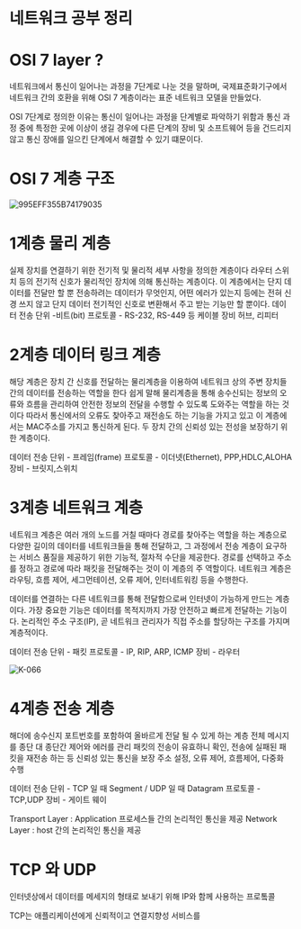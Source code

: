 # 네트워크 공부 정리

# OSI 7 layer ?
네트워크에서 통신이 일어나는 과정을 7단계로 나눈 것을 말하며, 국제표준화기구에서 네트워크 간의
호환을 위해 OSI 7 계층이라는 표준 네트워크 모델을 만들었다.

OSI 7단계로 정의한 이유는 통신이 일어나는 과정을 단계별로 파악하기 위함과 통신 과정 중에
특정한 곳에 이상이 생길 경우에 다른 단계의 장비 및 소프트웨어 등을 건드리지 않고 통신 장애를 일으킨 
단계에서 해결할 수 있기 떄문이다.


# OSI 7 계층 구조
![995EFF355B74179035](https://user-images.githubusercontent.com/108653023/180694057-78fad683-8c4d-428d-8ee2-198f24f50d00.jpg)

# 1계층 물리 계층
실제 장치를 연결하기 위한 전기적 및 물리적 세부 사항을 정의한 계층이다
라우터 스위치 등의 전기적 신호가 물리적인 장치에 의해 통신하는 계층이다.
이 계층에서는 단지 데이터를 전달만 할 뿐 전송하려는 데이터가 무엇인지, 어떤 에러가 있는지 등에는
전혀 신경 쓰지 않고 단지 데이터 전기적인 신호로 변환해서 주고 받는 기능만 할 뿐이다.
데이터 전송 단위 -비트(bit)
프로토콜 - RS-232, RS-449 등 케이블
장비 허브, 리피터

# 2계층 데이터 링크 계층
해당 계층은 장치 간 신호를 전달하는 물리계층을 이용하여 네트워크 상의 주변 장치들 간의
데이터를 전송하는 역할을 한다
쉽게 말해 물리계층을 통해 송수신되는 정보의 오류와 흐름을 관리하여 안전한 정보의 전달을 수행할
수 있도록 도와주는 역할을 하는 것이다
따라서 통신에서의 오류도 찾아주고 재전송도 하는 기능을 가지고 있고 이 계층에서는 MAC주소를 가지고
통신하게 된다.
두 장치 간의 신뢰성 있는 전성을 보장하기 위한 계층이다.

데이터 전송 단위 - 프레임(frame)
프로토콜 - 이더넷(Ethernet), PPP,HDLC,ALOHA
장비 - 브릿지,스위치

# 3계층 네트워크 계층
네트워크 계층은 여러 개의 노드를 거칠 때마다 경로를 찾아주는 역할을 하는 계층으로 다양한 길이의
데이터를 네트워크들을 통해 전달하고, 그 과정에서 전송 계층이 요구하는 서비스 품질을 제공하기
위한 기능적, 절차적 수단을 제공한다.
경로를 선택하고 주소를 정하고 경로에 따라 패킷을 전달해주는 것이 이 계층의 주 역할이다.
네트워크 계층은 라우팅, 흐름 제어, 세그먼테이션, 오류 제어, 인터네트워킹 등을 수행한다.

데이터를 연결하는 다른 네트워크를 통해 전달함으로써 인터넷이 가능하게 만드는 계층이다.
가장 중요한 기능은 데이터를 목적지까지 가장 안전하고 빠르게 전달하는 기능이다.
논리적인 주소 구조(IP), 곧 네트워크 관리자가 직접 주소를 할당하는 구조를 가지며 계층적이다.

데이터 전송 단위 - 패킷
프로토콜 - IP, RIP, ARP, ICMP
장비 - 라우터

![K-066](https://user-images.githubusercontent.com/108653023/181184824-c122da2a-9ad5-4f5a-9c56-a7c4ea3db104.png)


# 4계층 전송 계층
해더에 송수신지 포트번호를 포함하여 올바르게 전달 될 수 있게 하는 계층
전체 메시지를 종단 대 종단간 제어와 에러를 관리
패킷의 전송이 유효하니 확인, 전송에 실패된 패킷을 재전송 하는 등 신뢰성 있는 통신을 보장
주소 설정, 오류 제어, 흐름제어, 다중화 수행

데이터 전송 단위 - TCP 일 때 Segment / UDP 일 때 Datagram
프로토콜 - TCP,UDP
장비 - 게이트 웨이

Transport Layer : Application 프로세스들 간의 논리적인 통신을 제공
Network Layer : host 간의 논리적인 통신을 제공

# TCP 와 UDP
인터넷상에서 데이터를 메세지의 형태로 보내기 위해 IP와 함께 사용하는 프로톸콜

TCP는 애플리케이션에게 신뢰적이고 연결지향성 서비스를 
